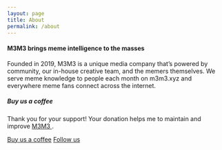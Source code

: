 ```yaml
---
layout: page
title: About
permalink: /about
---
```


<div class="row justify-content-between">
<div class="col-md-8 pr-5">

<h4>M3M3 brings meme intelligence to the masses</h4>

<p>Founded in 2019, M3M3 is a unique media company that’s powered by community, our in-house creative team, and the memers themselves. We serve meme knowledge to people each month on m3m3.xyz and everywhere meme fans connect across the internet.</p>

</div>

<div class="col-md-4">

<div class="sticky-top sticky-top-80">
<h5>Buy us a coffee</h5>

<p>Thank you for your support! Your donation helps me to maintain and improve <a target="_blank" href="/">M3M3 <i class="fab fa-github"></i></a>.</p>

<a target="_blank" href="/" class="btn btn-danger">Buy us a coffee</a> <a target="_blank" href="/" class="btn btn-warning">Follow us</a>

</div>
</div>
</div>
